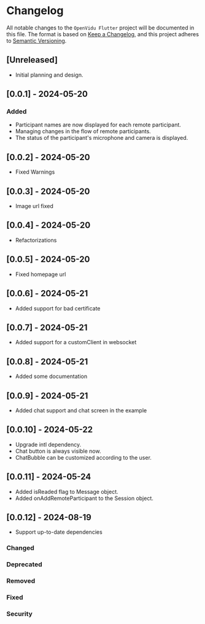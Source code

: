 # Changelog

All notable changes to the `OpenVidu Flutter` project will be documented in this file. The format is based on [Keep a Changelog](https://keepachangelog.com/en/1.0.0/), and this project adheres to [Semantic Versioning](https://semver.org/spec/v2.0.0.html).

## [Unreleased]

- Initial planning and design.

## [0.0.1] - 2024-05-20

### Added
- Participant names are now displayed for each remote participant.
- Managing changes in the flow of remote participants.
- The status of the participant's microphone and camera is displayed.

## [0.0.2] - 2024-05-20
- Fixed Warnings

## [0.0.3] - 2024-05-20
- Image url fixed

## [0.0.4] - 2024-05-20
- Refactorizations

## [0.0.5] - 2024-05-20
- Fixed homepage url

## [0.0.6] - 2024-05-21
- Added support for bad certificate

## [0.0.7] - 2024-05-21
- Added support for a customClient in websocket

## [0.0.8] - 2024-05-21
- Added some documentation

## [0.0.9] - 2024-05-21
- Added chat support and chat screen in the example

## [0.0.10] - 2024-05-22
- Upgrade intl dependency.
- Chat button is always visible now.
- ChatBubble can be customized according to the user.

## [0.0.11] - 2024-05-24
- Added isReaded flag to Message object.
- Added onAddRemoteParticipant to the Session object.

## [0.0.12] - 2024-08-19
- Support up-to-date dependencies

### Changed

### Deprecated

### Removed

### Fixed

### Security
